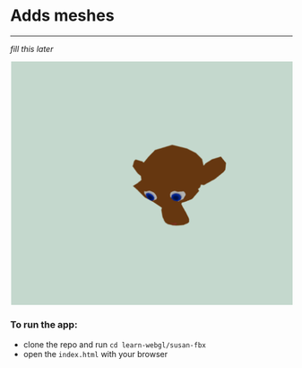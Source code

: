 # Adds meshes
-----

*fill this later*

![](./susan.png)

### To run the app:

- clone the repo and run `cd learn-webgl/susan-fbx`
- open the `index.html` with your browser
